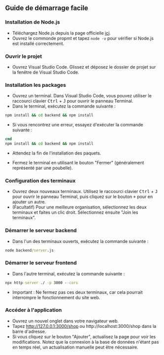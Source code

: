 ## Guide de démarrage facile

### Installation de Node.js
 - Téléchargez Node.js depuis la page officielle [ici](https://nodejs.org/en/download/prebuilt-installer/current).
 - Ouvrez le commonde propmt et tapez `node -v` pour vérifier si Node.js est installé correctement.

### Ouvrir le projet
 - Ouvrez Visual Studio Code. Glissez et déposez le dossier de projet sur la fenêtre de Visual Studio Code.

### Installation les packages
 - Ouvrez un terminal. Dans Visual Studio Code, vous pouvez utiliser le raccourci clavier <kbd>Ctrl</kbd> + <kbd>J</kbd> pour ouvrir le panneau Terminal.
 - Dans le terminal, exécutez la commande suivante :

```cmd
npm install && cd backend && npm install
```
 - Si vous rencontrez une erreur, essayez d'exécuter la commande suivante :

```cmd
cmd
npm install && cd backend && npm install
```
 - Attendez la fin de l'installation des paquets.

 - Fermez le terminal en utilisant le bouton "Fermer" (généralement représenté par une poubelle).

### Configuration des terminaux
 - Ouvrez deux nouveaux terminaux. Utilisez le raccourci clavier <kbd>Ctrl</kbd> + <kbd>J</kbd> pour ouvrir le panneau Terminal, puis cliquez sur le bouton <kbd>+</kbd> pour en ajouter un autre.
 - (Facultatif) Pour une meilleure organisation, sélectionnez les deux terminaux et faites un clic droit. Sélectionnez ensuite "Join les terminaux".

### Démarrer le serveur backend
 - Dans l'un des terminaux ouverts, exécutez la commande suivante :
```cmd
node backend/server.js
```

### Démarrer le serveur frontend
 - Dans l'autre terminal, exécutez la commande suivante :
```cmd
npx http-server ./ -p 3000 --cors
```
 - Important : Ne fermez pas ces deux terminaux, car cela pourrait interrompre le fonctionnement du site web.

### Accéder à l'application
 - Ouvrez un nouvel onglet dans votre navigateur web.
 - Tapez http://127.0.0.1:3000/shop ou http://localhost:3000/shop dans la barre d'adresse.
 - Si vous cliquez sur le bouton "Ajouter", actualisez la page pour voir les modifications. Notez que la connexion à la base de données n'étant pas en temps réel, un actualisation manuelle peut être nécessaire.
